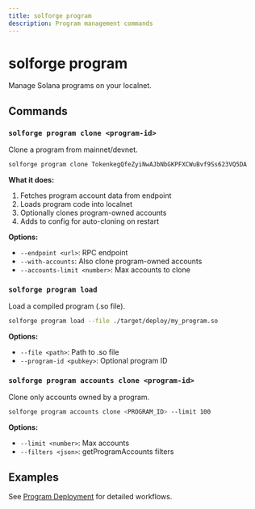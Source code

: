 ```yaml
---
title: solforge program
description: Program management commands
---
```


# solforge program

Manage Solana programs on your localnet.

## Commands

### `solforge program clone <program-id>`

Clone a program from mainnet/devnet.

```bash
solforge program clone TokenkegQfeZyiNwAJbNbGKPFXCWuBvf9Ss623VQ5DA
```

**What it does:**
1. Fetches program account data from endpoint
2. Loads program code into localnet
3. Optionally clones program-owned accounts
4. Adds to config for auto-cloning on restart

**Options:**
- `--endpoint <url>`: RPC endpoint
- `--with-accounts`: Also clone program-owned accounts
- `--accounts-limit <number>`: Max accounts to clone

### `solforge program load`

Load a compiled program (.so file).

```bash
solforge program load --file ./target/deploy/my_program.so
```

**Options:**
- `--file <path>`: Path to .so file
- `--program-id <pubkey>`: Optional program ID

### `solforge program accounts clone <program-id>`

Clone only accounts owned by a program.

```bash
solforge program accounts clone <PROGRAM_ID> --limit 100
```

**Options:**
- `--limit <number>`: Max accounts
- `--filters <json>`: getProgramAccounts filters

## Examples

See [Program Deployment](/core/program-deployment) for detailed workflows.
